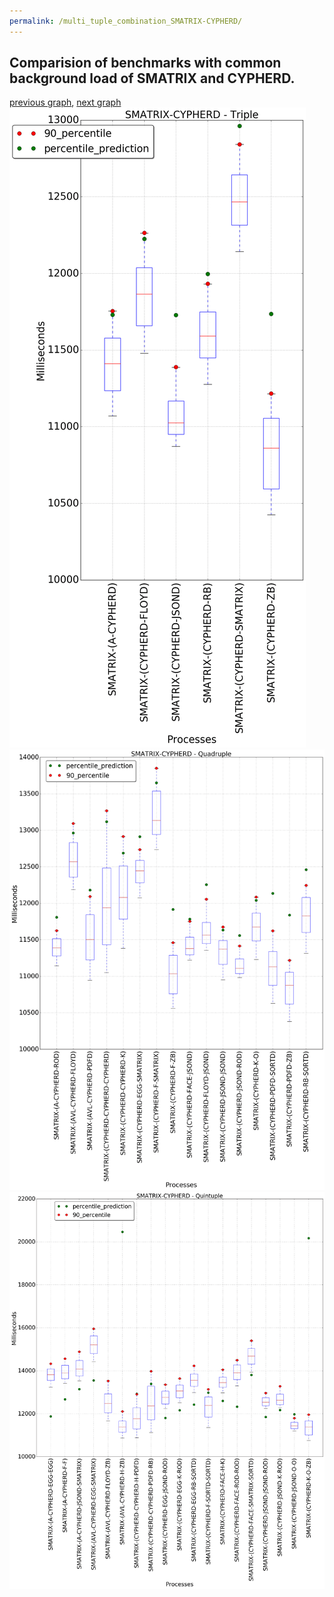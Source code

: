```yaml
---
permalink: /multi_tuple_combination_SMATRIX-CYPHERD/
---
```



## Comparision of benchmarks with common background load of SMATRIX and CYPHERD.

[previous graph](../multi_tuple_combination_SMATRIX-A/), [next graph](../multi_tuple_combination_SMATRIX-EGG/)
![graph figure](./images/triple/SMATRIX/SMATRIX-CYPHERD_box.png)![graph figure](./images/quadruple/SMATRIX/SMATRIX-CYPHERD_box.png)![graph figure](./images/quintuple/SMATRIX/SMATRIX-CYPHERD_box.png)